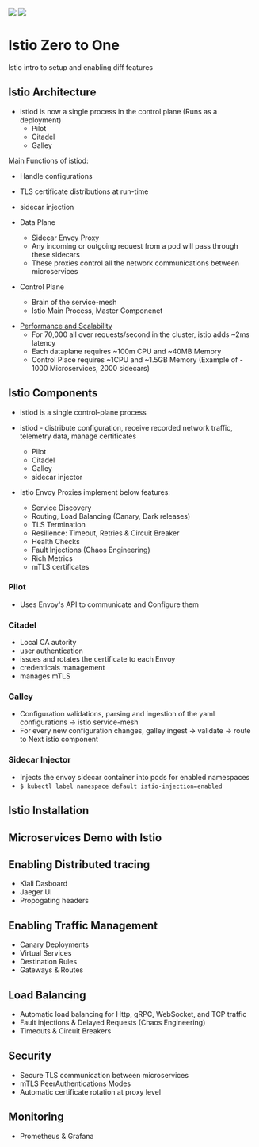 <img src="https://img.shields.io/badge/istio-learning-brightgreen?sanitize=true"> <img src="https://img.shields.io/badge/zero--to-one-blue?sanitize=true">

# Istio Zero to One

Istio intro to setup and enabling diff features

## Istio Architecture

- istiod is now a single process in the control plane (Runs as a deployment)
  - Pilot
  - Citadel
  - Galley

Main Functions of istiod:
  - Handle configurations
  - TLS certificate distributions at run-time
  - sidecar injection

- Data Plane
  - Sidecar Envoy Proxy
  - Any incoming or outgoing request from a pod will pass through these sidecars
  - These proxies control all the network communications between microservices

- Control Plane
  - Brain of the service-mesh
  - Istio Main Process, Master Componenet

* [Performance and Scalability](https://istio.io/latest/docs/ops/deployment/performance-and-scalability/#latency-for-istio-hahahugoshortcode-s3-hbhb)
  - For 70,000 all over requests/second in the cluster, istio adds ~2ms latency
  - Each dataplane requires ~100m CPU and ~40MB Memory
  - Control Place requires ~1CPU and ~1.5GB Memory (Example of - 1000 Microservices, 2000 sidecars)

## Istio Components

- istiod is a single control-plane process 
- istiod - distribute configuration, receive recorded network traffic, telemetry data, manage certificates
  - Pilot
  - Citadel
  - Galley
  - sidecar injector

- Istio Envoy Proxies implement below features:
  - Service Discovery
  - Routing, Load Balancing (Canary, Dark releases)
  - TLS Termination
  - Resilience: Timeout, Retries & Circuit Breaker
  - Health Checks
  - Fault Injections (Chaos Engineering)
  - Rich Metrics
  - mTLS certificates

### Pilot

- Uses Envoy's API to communicate and Configure them

### Citadel

- Local CA autority
- user authentication
- issues and rotates the certificate to each Envoy
- credenticals management
- manages mTLS

### Galley

- Configuration validations, parsing and ingestion of the yaml configurations -> istio service-mesh
- For every new configuration changes, galley ingest -> validate -> route to Next istio component

### Sidecar Injector

- Injects the envoy sidecar container into pods for enabled namespaces
- ```$ kubectl label namespace default istio-injection=enabled```

## Istio Installation

## Microservices Demo with Istio

## Enabling Distributed tracing

- Kiali Dasboard
- Jaeger UI
- Propogating headers

## Enabling Traffic Management

- Canary Deployments
- Virtual Services
- Destination Rules
- Gateways & Routes

## Load Balancing

- Automatic load balancing for Http, gRPC, WebSocket, and TCP traffic
- Fault injections & Delayed Requests (Chaos Engineering)
- Timeouts & Circuit Breakers

## Security

- Secure TLS communication between microservices
- mTLS PeerAuthentications Modes
- Automatic certificate rotation at proxy level

## Monitoring

- Prometheus & Grafana
